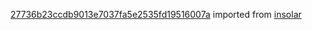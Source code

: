 [27736b23ccdb9013e7037fa5e2535fd19516007a](https://github.com/insolar/insolar/commit/27736b23ccdb9013e7037fa5e2535fd19516007a) imported from [insolar](https://github.com/insolar/insolar)
